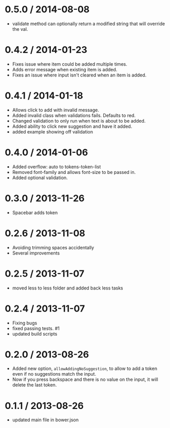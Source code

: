 
0.5.0 / 2014-08-08
==================

 * validate method can optionally return a modified string that will override the val.

0.4.2 / 2014-01-23 
==================

  * Fixes issue where item could be added multiple times.
  * Adds error message when existing item is added.
  * Fixes an issue where input isn't cleared when an item is added.

0.4.1 / 2014-01-18 
==================

  * Allows click to add with invalid message.
  * Added invalid class when validations fails. Defaults to red.
  * Changed validation to only run when text is about to be added.
  * Added ability to click new suggestion and have it added.
  * added example showing off validation

0.4.0 / 2014-01-06 
==================

  * Added overflow: auto to tokens-token-list
  * Removed font-family and allows font-size to be passed in.
  * Added optional validation.

0.3.0 / 2013-11-26 
==================

 * Spacebar adds token

0.2.6 / 2013-11-08 
==================

  * Avoiding trimming spaces accidentally
  * Several improvements

0.2.5 / 2013-11-07 
==================

  * moved less to less folder and added back less tasks

0.2.4 / 2013-11-07 
==================

  * Fixing bugs
  * fixed passing tests. #1
  * updated build scripts

0.2.0 / 2013-08-26
==================

  * Added new option, `allowAddingNoSuggestion`, to allow to add a token even if no suggestions match the input.
  * Now if you press backspace and there is no value on the input, it will delete the last token.

0.1.1 / 2013-08-26
==================

  * updated main file in bower.json
